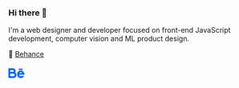 ### Hi there 👋
I'm a web designer and developer focused on front-end JavaScript development, computer vision and ML product design.

:link: [Behance](https://www.behance.net/sahandbabali)

![Behance](/behance%20(1).png)
